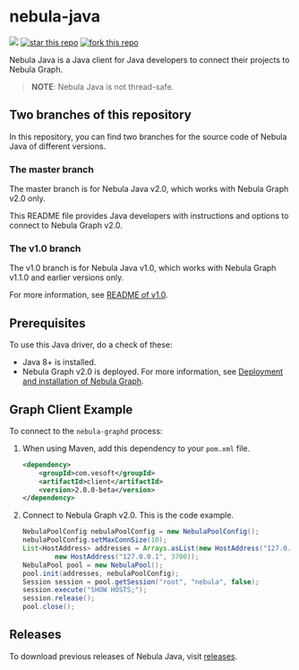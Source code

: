 # nebula-java

![](https://img.shields.io/badge/language-java-orange.svg)
[![star this repo](http://githubbadges.com/star.svg?user=vesoft-inc&repo=nebula-java&style=default)](https://github.com/vesoft-inc/nebula-java)
[![fork this repo](http://githubbadges.com/fork.svg?user=vesoft-inc&repo=nebula-java&style=default)](https://github.com/vesoft-inc/nebula-java/fork)

Nebula Java is a Java client for Java developers to connect their projects to Nebula Graph.

> **NOTE**: Nebula Java is not thread-safe.

## Two branches of this repository

In this repository, you can find two branches for the source code of Nebula Java of different versions.

### The master branch

The master branch is for Nebula Java v2.0, which works with Nebula Graph v2.0 only.

This README file provides Java developers with instructions and options to connect to Nebula Graph v2.0.

### The v1.0 branch

The v1.0 branch is for Nebula Java v1.0, which works with Nebula Graph v1.1.0 and earlier versions only.

For more information, see [README of v1.0](https://github.com/vesoft-inc/nebula-java/blob/v1.0/README.md).

## Prerequisites

To use this Java driver, do a check of  these:

- Java 8+ is installed.
- Nebula Graph v2.0 is deployed. For more information, see [Deployment and installation of Nebula Graph](https://docs.nebula-graph.io/2.0/4.deployment-and-installation/1.resource-preparations/ "Click to go to Nebula Graph website").

## Graph Client Example

To connect to the `nebula-graphd` process:

1. When using Maven, add this dependency to your `pom.xml` file.

    ```xml
    <dependency>
        <groupId>com.vesoft</groupId>
        <artifactId>client</artifactId>
        <version>2.0.0-beta</version>
    </dependency>
    ```

2. Connect to Nebula Graph v2.0. This is the code example.

    ```java
    NebulaPoolConfig nebulaPoolConfig = new NebulaPoolConfig();
    nebulaPoolConfig.setMaxConnSize(10);
    List<HostAddress> addresses = Arrays.asList(new HostAddress("127.0.0.1", 3699),
            new HostAddress("127.0.0.1", 3700));
    NebulaPool pool = new NebulaPool();
    pool.init(addresses, nebulaPoolConfig);
    Session session = pool.getSession("root", "nebula", false);
    session.execute("SHOW HOSTS;");
    session.release();
    pool.close();
    ```

## Releases

To download previous releases of Nebula Java, visit [releases](https://github.com/vesoft-inc/nebula-java/releases).
